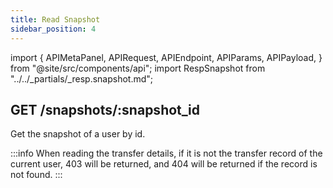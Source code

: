 ```yaml
---
title: Read Snapshot
sidebar_position: 4
---
```


import {
  APIMetaPanel,
  APIRequest,
  APIEndpoint,
  APIParams,
  APIPayload,
} from "@site/src/components/api";
import RespSnapshot from "../../_partials/_resp.snapshot.md";

## GET /snapshots/:snapshot_id

Get the snapshot of a user by id.

:::info
When reading the transfer details, if it is not the transfer record of the current user, 403 will be returned, and 404 will be returned if the record is not found.
:::

<APIEndpoint url="/snapshots/:snapshot_id" />

<APIMetaPanel scope="SNAPSHOTS:READ" scopeNote="" />

<APIParams
  p-snapshot_id="the snapshot's id which you are getting"
  p-snapshot_id-required={true}
/>

<APIRequest
  title="Read Snapshot"
  url="/snapshots/8f5b244e-cf86-4374-8eaa-c551fd70cd83"
/>

<RespSnapshot />
